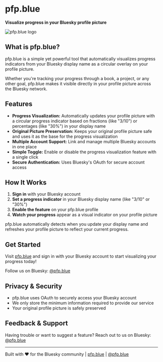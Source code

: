 # pfp.blue

**Visualize progress in your Bluesky profile picture**

![pfp.blue logo](https://pfp.blue/images/logo.png)

## What is pfp.blue?

pfp.blue is a simple yet powerful tool that automatically visualizes progress indicators from your Bluesky display name as a circular overlay on your profile picture. 

Whether you're tracking your progress through a book, a project, or any other goal, pfp.blue makes it visible directly in your profile picture across the Bluesky network.

## Features

- **Progress Visualization:** Automatically updates your profile picture with a circular progress indicator based on fractions (like "3/10") or percentages (like "30%") in your display name
- **Original Picture Preservation:** Keeps your original profile picture safe and uses it as the base for the progress visualization
- **Multiple Account Support:** Link and manage multiple Bluesky accounts in one place
- **Simple Toggle:** Enable or disable the progress visualization feature with a single click
- **Secure Authentication:** Uses Bluesky's OAuth for secure account access

## How It Works

1. **Sign in** with your Bluesky account
2. **Set a progress indicator** in your Bluesky display name (like "3/10" or "30%")
3. **Enable the feature** on your pfp.blue profile
4. **Watch your progress** appear as a visual indicator on your profile picture

pfp.blue automatically detects when you update your display name and refreshes your profile picture to reflect your current progress.

## Get Started

Visit [pfp.blue](https://pfp.blue) and sign in with your Bluesky account to start visualizing your progress today!

Follow us on Bluesky: [@pfp.blue](https://bsky.app/profile/pfp.blue)

## Privacy & Security

- pfp.blue uses OAuth to securely access your Bluesky account
- We only store the minimum information required to provide our service
- Your original profile picture is safely preserved

## Feedback & Support

Having trouble or want to suggest a feature? Reach out to us on Bluesky: [@pfp.blue](https://bsky.app/profile/pfp.blue)

---

Built with ❤️ for the Bluesky community | [pfp.blue](https://pfp.blue) | [@pfp.blue](https://bsky.app/profile/pfp.blue)